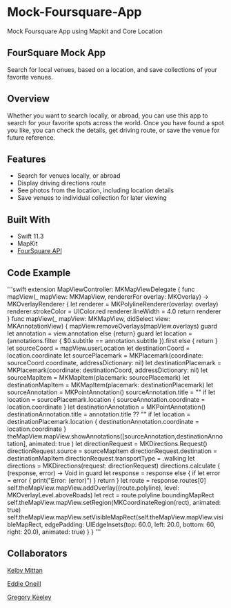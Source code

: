 # Mock-Foursquare-App
Mock Foursquare App using Mapkit and Core Location

## FourSquare Mock App

Search for local venues, based on a location, and save collections of your favorite venues.

## Overview

Whether you want to search locally, or abroad, you can use this app to search for your favorite spots across the world. Once you have found a spot you like, you can check the details, get driving route, or save the venue for future reference.

## Features

* Search for venues locally, or abroad
* Display driving directions route
* See photos from the location, including location details
* Save venues to individual collection for later viewing

## Built With

* Swift 11.3
* MapKit
* [FourSquare API](https://developer.foursquare.com) 

## Code Example

'''swift
extension MapViewController: MKMapViewDelegate {
    func mapView(_ mapView: MKMapView, rendererFor overlay: MKOverlay) -> MKOverlayRenderer {
        let renderer = MKPolylineRenderer(overlay: overlay)
        renderer.strokeColor = UIColor.red
        renderer.lineWidth = 4.0
        return renderer
    }
    func mapView(_ mapView: MKMapView, didSelect view: MKAnnotationView) {
        mapView.removeOverlays(mapView.overlays)
        guard let annotation = view.annotation else {return}
        guard let location = (annotations.filter { $0.subtitle == annotation.subtitle }).first else { return }
        let sourceCoord = mapView.userLocation
        let destinationCoord = location.coordinate
        let sourcePlacemark = MKPlacemark(coordinate: sourceCoord.coordinate, addressDictionary: nil)
        let destinationPlacemark = MKPlacemark(coordinate: destinationCoord, addressDictionary: nil)
        let sourceMapItem = MKMapItem(placemark: sourcePlacemark)
        let destinationMapItem = MKMapItem(placemark: destinationPlacemark)
        let sourceAnnotation = MKPointAnnotation()
        sourceAnnotation.title = ""
        if let location = sourcePlacemark.location {
            sourceAnnotation.coordinate = location.coordinate
        }
        let destinationAnnotation = MKPointAnnotation()
        destinationAnnotation.title = annotation.title ?? ""
        if let location = destinationPlacemark.location {
            destinationAnnotation.coordinate = location.coordinate
        }
        theMapView.mapView.showAnnotations([sourceAnnotation,destinationAnnotation], animated: true )
        let directionRequest = MKDirections.Request()
        directionRequest.source = sourceMapItem
        directionRequest.destination = destinationMapItem
        directionRequest.transportType = .walking
        let directions = MKDirections(request: directionRequest)
        directions.calculate {
            (response, error) -> Void in
            guard let response = response else {
                if let error = error {
                    print("Error: \(error)")
                }
                return
            }
            let route = response.routes[0]
            self.theMapView.mapView.addOverlay((route.polyline), level: MKOverlayLevel.aboveRoads)
            let rect = route.polyline.boundingMapRect
            self.theMapView.mapView.setRegion(MKCoordinateRegion(rect), animated: true)
            self.theMapView.mapView.setVisibleMapRect(self.theMapView.mapView.visibleMapRect, edgePadding: UIEdgeInsets(top: 60.0, left: 20.0, bottom: 60, right: 20.0), animated: true)
        }
    }
'''

## Collaborators

[Kelby Mittan](https://github.com/kelby-mittan)

[Eddie Oneill](https://github.com/Eddieoneill)

[Gregory Keeley](https://github.com/GregKeeley)
